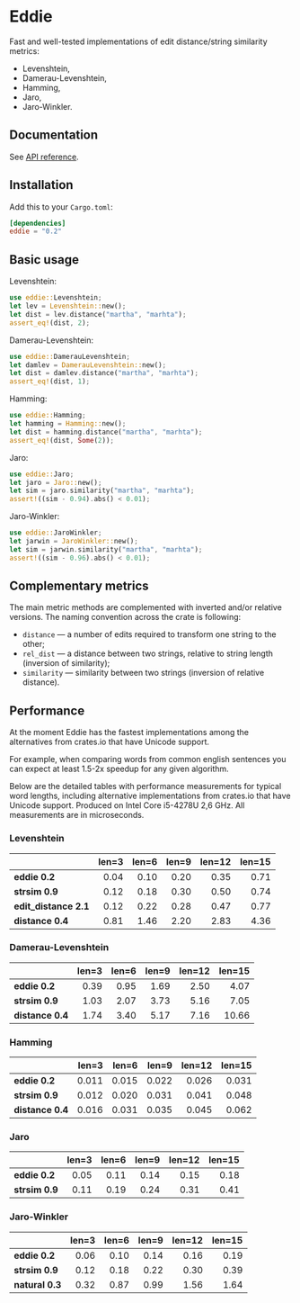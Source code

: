 # Eddie

Fast and well-tested implementations of edit distance/string similarity metrics:
- Levenshtein,
- Damerau-Levenshtein,
- Hamming,
- Jaro,
- Jaro-Winkler.


## Documentation

See [API reference][1].

[1]: https://docs.rs/eddie/


## Installation

Add this to your `Cargo.toml`:
```toml
[dependencies]
eddie = "0.2"
```


## Basic usage

Levenshtein:
```rust
use eddie::Levenshtein;
let lev = Levenshtein::new();
let dist = lev.distance("martha", "marhta");
assert_eq!(dist, 2);
```

Damerau-Levenshtein:
```rust
use eddie::DamerauLevenshtein;
let damlev = DamerauLevenshtein::new();
let dist = damlev.distance("martha", "marhta");
assert_eq!(dist, 1);
```

Hamming:
```rust
use eddie::Hamming;
let hamming = Hamming::new();
let dist = hamming.distance("martha", "marhta");
assert_eq!(dist, Some(2));
```

Jaro:
```rust
use eddie::Jaro;
let jaro = Jaro::new();
let sim = jaro.similarity("martha", "marhta");
assert!((sim - 0.94).abs() < 0.01);
```

Jaro-Winkler:
```rust
use eddie::JaroWinkler;
let jarwin = JaroWinkler::new();
let sim = jarwin.similarity("martha", "marhta");
assert!((sim - 0.96).abs() < 0.01);
```

## Complementary metrics

The main metric methods are complemented with inverted and/or relative versions.
The naming convention across the crate is following:
- `distance` — a number of edits required to transform one string to the other;
- `rel_dist` — a distance between two strings, relative to string length (inversion of similarity);
- `similarity` — similarity between two strings (inversion of relative distance).


## Performance

At the moment Eddie has the fastest implementations among the alternatives from crates.io
that have Unicode support.

For example, when comparing words from common english sentences you can expect
at least 1.5-2x speedup for any given algorithm.

Below are the detailed tables with performance measurements for typical word lengths, including alternative implementations from crates.io that have Unicode support. Produced on Intel Core i5-4278U 2,6 GHz. All measurements are in microseconds.


### Levenshtein

|                       |  len=3 |  len=6 |  len=9 |  len=12 |  len=15 |
| :-------------------- | -----: | -----: | -----: | ------: | ------: |
| **eddie 0.2**         |   0.04 |   0.10 |   0.20 |    0.35 |    0.71 |
| **strsim 0.9**        |   0.12 |   0.18 |   0.30 |    0.50 |    0.74 |
| **edit_distance 2.1** |   0.12 |   0.22 |   0.28 |    0.47 |    0.77 |
| **distance 0.4**      |   0.81 |   1.46 |   2.20 |    2.83 |    4.36 |


### Damerau-Levenshtein

|                  |  len=3 |  len=6 |  len=9 |  len=12 |  len=15 |
| :--------------- | -----: | -----: | -----: | ------: | ------: |
| **eddie 0.2**    |   0.39 |   0.95 |   1.69 |    2.50 |    4.07 |
| **strsim 0.9**   |   1.03 |   2.07 |   3.73 |    5.16 |    7.05 |
| **distance 0.4** |   1.74 |   3.40 |   5.17 |    7.16 |   10.66 |


### Hamming

|                  |  len=3 |  len=6 |  len=9 |  len=12 |  len=15 |
| :--------------- | -----: | -----: | -----: | ------: | ------: |
| **eddie 0.2**    |  0.011 |  0.015 |  0.022 |   0.026 |   0.031 |
| **strsim 0.9**   |  0.012 |  0.020 |  0.031 |   0.041 |   0.048 |
| **distance 0.4** |  0.016 |  0.031 |  0.035 |   0.045 |   0.062 |


### Jaro

|                |  len=3 |  len=6 |  len=9 |  len=12 |  len=15 |
| :------------- | -----: | -----: | -----: | ------: | ------: |
| **eddie 0.2**  |   0.05 |   0.11 |   0.14 |    0.15 |    0.18 |
| **strsim 0.9** |   0.11 |   0.19 |   0.24 |    0.31 |    0.41 |


### Jaro-Winkler

|                 |  len=3 |  len=6 |  len=9 |  len=12 |  len=15 |
| :-------------- | -----: | -----: | -----: | ------: | ------: |
| **eddie 0.2**   |   0.06 |   0.10 |   0.14 |    0.16 |    0.19 |
| **strsim 0.9**  |   0.12 |   0.18 |   0.22 |    0.30 |    0.39 |
| **natural 0.3** |   0.32 |   0.87 |   0.99 |    1.56 |    1.64 |
